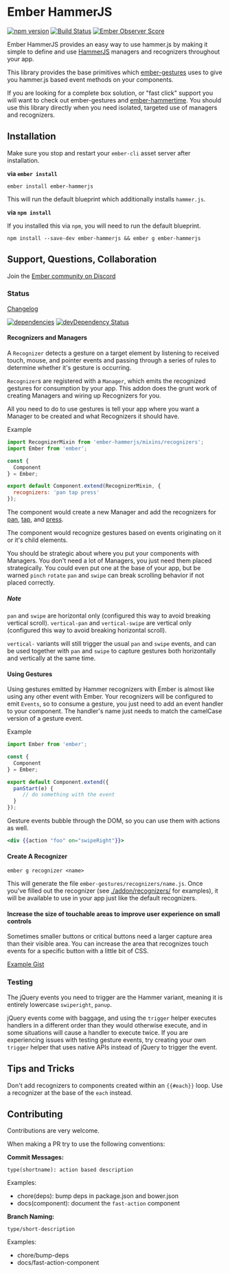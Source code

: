 Ember HammerJS 
==============

[![npm version](https://badge.fury.io/js/ember-hammerjs.svg)](http://badge.fury.io/js/ember-hammerjs)
[![Build Status](https://travis-ci.org/runspired/ember-hammerjs.svg?branch=master)](https://travis-ci.org/runspired/ember-hammerjs)
[![Ember Observer Score](http://emberobserver.com/badges/ember-hammerjs.svg)](http://emberobserver.com/addons/ember-hammerjs)

Ember HammerJS provides an easy way to use hammer.js by making it simple
to define and use [HammerJS](https://github.com/hammerjs/hammer.js) managers
 and recognizers throughout your app.

This library provides the base primitives which [ember-gestures](https://github.com/runspired/ember-gestures)
uses to give you hammer.js based event methods on your components.

If you are looking for a complete box solution, or "fast click" support
you will want to check out ember-gestures and [ember-hammertime](https://github.com/runspired/ember-hammertime).
You should use this library directly when you need isolated, targeted
use of managers and recognizers.

## Installation

Make sure you stop and restart your `ember-cli` asset server after installation.

**via `ember install`**

```cli
ember install ember-hammerjs
```

This will run the default blueprint which additionally installs `hammer.js`.

**via `npm install`**

If you installed this via `npm`, you will need to run the default blueprint.

```cli
npm install --save-dev ember-hammerjs && ember g ember-hammerjs
```


## Support, Questions, Collaboration

Join the [Ember community on Discord](https://discord.gg/zT3asNS)

### Status

[Changelog](./CHANGELOG.md)

[![dependencies](https://david-dm.org/runspired/ember-hammerjs.svg)](https://david-dm.org/runspired/ember-hammerjs)
[![devDependency Status](https://david-dm.org/runspired/ember-hammerjs/dev-status.svg)](https://david-dm.org/runspired/ember-hammerjs#info=devDependencies)


#### Recognizers and Managers

A `Recognizer` detects a gesture on a target element by listening to 
received touch, mouse, and pointer events and passing through a series
of rules to determine whether it's gesture is occurring.

`Recognizer`s are registered with a `Manager`, which emits the recognized
gestures for consumption by your app. This addon does the grunt work of
creating Managers and wiring up Recognizers for you.

All you need to do to use gestures is tell your app where you want a
Manager to be created and what Recognizers it should have.

Example
```js
import RecognizerMixin from 'ember-hammerjs/mixins/recognizers';
import Ember from 'ember';

const {
  Component
} = Ember;

export default Component.extend(RecognizerMixin, {
  recognizers: 'pan tap press'
});
```

The component would create a new Manager and add the recognizers for [pan](./addon/recognizers/pan.js),
[tap](./addon/recognizers/tap.js), and [press](./addon/recognizers/press.js).

The component would recognize gestures based on events originating on it
or it's child elements.

You should be strategic about where you put your components with Managers.
You don't need a lot of Managers, you just need them placed strategically.
You could even put one at the base of your app, but be warned `pinch`
`rotate` `pan` and `swipe` can break scrolling behavior if not placed correctly.

##### Note

`pan` and `swipe` are horizontal only (configured this way to avoid 
breaking vertical scroll). `vertical-pan` and `vertical-swipe` are
vertical only (configured this way to avoid breaking horizontal scroll).

`vertical-` variants will still trigger the usual `pan` and `swipe` events,
and can be used together with `pan` and `swipe` to capture gestures both
horizontally and vertically at the same time.

#### Using Gestures

Using gestures emitted by Hammer recognizers with Ember is almost like using any other event with Ember.
Your recognizers will be configured to emit `Events`, so to consume a gesture, you just need to add an
event handler to your component.  The handler's name just needs to match the camelCase version of a gesture
event.

Example
```js
import Ember from 'ember';

const {
  Component
} = Ember;

export default Component.extend({
  panStart(e) {
     // do something with the event
  }
});
```

Gesture events bubble through the DOM, so you can use them with actions as well.

```hbs
<div {{action "foo" on="swipeRight"}}>
```

#### Create A Recognizer

`ember g recognizer <name>`

This will generate the file `ember-gestures/recognizers/name.js`.
Once you've filled out the recognizer (see [./addon/recognizers/](./addon/recognizers/) for examples),
it will be available to use in your app just like the default recognizers.

#### Increase the size of touchable areas to improve user experience on small controls

Sometimes smaller buttons or critical buttons need a larger capture area than their visible area.
You can increase the area that recognizes touch events for a specific button with a little bit of CSS.

[Example Gist](https://gist.github.com/runspired/506f39a4abb2be48d63f)

### Testing


The jQuery events you need to trigger are the Hammer variant, meaning it
is entirely lowercase `swiperight`, `panup`.

jQuery events come with baggage, and using the `trigger` helper executes
handlers in a different order than they would otherwise execute, and in
some situations will cause a handler to execute twice.  If you are experiencing
issues with testing gesture events, try creating your own `trigger` helper
that uses native APIs instead of jQuery to trigger the event.

## Tips and Tricks

Don't add recognizers to components created within an `{{#each}}` loop.
Use a recognizer at the base of the `each` instead.

## Contributing

Contributions are very welcome.

When making a PR try to use the following conventions:

**Commit Messages:**

`type(shortname): action based description`

Examples:

- chore(deps): bump deps in package.json and bower.json
- docs(component): document the `fast-action` component

**Branch Naming:**

`type/short-description`

Examples:

- chore/bump-deps
- docs/fast-action-component


